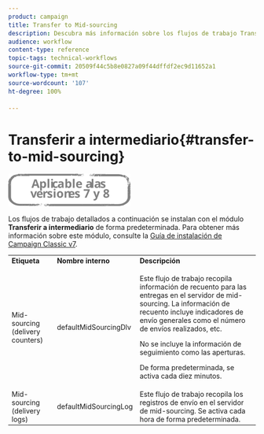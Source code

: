 ```yaml
---
product: campaign
title: Transfer to Mid-sourcing
description: Descubra más información sobre los flujos de trabajo Transfer to Mid-sourcing
audience: workflow
content-type: reference
topic-tags: technical-workflows
source-git-commit: 20509f44c5b8e0827a09f44dffdf2ec9d11652a1
workflow-type: tm+mt
source-wordcount: '107'
ht-degree: 100%

---
```



# Transferir a intermediario{#transfer-to-mid-sourcing}

![](../../assets/common.svg)

Los flujos de trabajo detallados a continuación se instalan con el módulo **Transferir a intermediario** de forma predeterminada. Para obtener más información sobre este módulo, consulte la [Guía de instalación de Campaign Classic v7](../../installation/using/mid-sourcing-deployment.md).

<table> 
 <tbody> 
  <tr> 
   <td> <strong>Etiqueta</strong><br /> </td> 
   <td> <strong>Nombre interno</strong><br /> </td> 
   <td> <strong>Descripción</strong><br /> </td> 
  </tr> 
  <tr> 
   <td> <span class="uicontrol">Mid-sourcing (delivery counters)</span> <br /> </td> 
   <td> <span class="uicontrol">defaultMidSourcingDlv</span> <br /> </td> 
   <td> <p>Este flujo de trabajo recopila información de recuento para las entregas en el servidor de mid-sourcing. La información de recuento incluye indicadores de envío generales como el número de envíos realizados, etc.</p> <p>No se incluye la información de seguimiento como las aperturas.</p> <p>De forma predeterminada, se activa cada diez minutos.</p> </td> 
  </tr> 
  <tr> 
   <td> <span class="uicontrol">Mid-sourcing (delivery logs)</span> <br /> </td> 
   <td> <span class="uicontrol">defaultMidSourcingLog</span> <br /> </td> 
   <td> Este flujo de trabajo recopila los registros de envío en el servidor de mid-sourcing. Se activa cada hora de forma predeterminada.<br /> </td> 
  </tr> 
 </tbody> 
</table>

